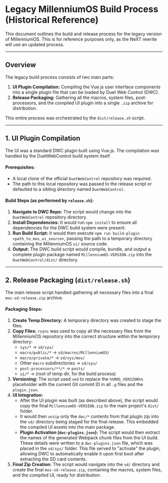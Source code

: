 # Legacy MillenniumOS Build Process (Historical Reference)

This document outlines the build and release process for the legacy version of MillenniumOS. This is for reference purposes only, as the NeXT rewrite will use an updated process.

---

## Overview

The legacy build process consists of two main parts:
1.  **UI Plugin Compilation:** Compiling the Vue.js user interface components into a single plugin file that can be loaded by Duet Web Control (DWC).
2.  **Release Packaging:** Gathering all the macros, system files, post-processors, and the compiled UI plugin into a single `.zip` archive for distribution.

This entire process was orchestrated by the `dist/release.sh` script.

---

## 1. UI Plugin Compilation

The UI was a standard DWC plugin built using Vue.js. The compilation was handled by the DuetWebControl build system itself.

#### **Prerequisites:**
*   A local clone of the official `DuetWebControl` repository was required.
*   The path to this local repository was passed to the release script or defaulted to a sibling directory named `DuetWebControl`.

#### **Build Steps (as performed by `release.sh`):**

1.  **Navigate to DWC Repo:** The script would change into the `DuetWebControl` repository directory.
2.  **Install Dependencies:** It would run `npm install` to ensure all dependencies for the DWC build system were present.
3.  **Run Build Script:** It would then execute `npm run build-plugin <path_to_mos_ui_source>`, passing the path to a temporary directory containing the MillenniumOS `ui/` source code.
4.  **Output:** The DWC build script would compile, bundle, and output a complete plugin package named `MillenniumOS-VERSION.zip` into the `DuetWebControl/dist/` directory.

---

## 2. Release Packaging (`dist/release.sh`)

The main release script handled gathering all necessary files into a final `mos-sd-release.zip` archive.

#### **Packaging Steps:**

1.  **Create Temp Directory:** A temporary directory was created to stage the files.
2.  **Copy Files:** `rsync` was used to copy all the necessary files from the MillenniumOS repository into the correct structure within the temporary directory:
    *   `sys/*` -> `sd/sys/`
    *   `macro/public/*` -> `sd/macros/MillenniumOS/`
    *   `macro/private/*` -> `sd/sys/mos/`
    *   Other `macro` subdirectories -> `sd/sys/`
    *   `post-processors/**/*` -> `posts/`
    *   `ui/*` -> (root of temp dir, for the build process)
3.  **Versioning:** The script used `sed` to replace the `%%MOS_VERSION%%` placeholder with the current Git commit ID in all `.g` files and the `plugin.json`.
4.  **UI Integration:**
    *   After the UI plugin was built (as described above), the script would copy the final `MillenniumOS-VERSION.zip` to the main project's `dist/` folder.
    *   It would then `unzip` only the `dwc/*` contents from that plugin zip into the `sd/` directory being staged for the final release. This embedded the compiled UI assets into the main package.
    *   **Plugin Activation (`dwc-plugins.json`):** The script would then extract the names of the generated Webpack chunk files from the UI build. These details were written to a `dwc-plugins.json` file, which was placed in the `sd/sys/` folder. This file served to "activate" the plugin, allowing DWC to automatically enable it upon first boot after extracting the SD card contents.
5.  **Final Zip Creation:** The script would navigate into the `sd/` directory and create the final `mos-sd-release.zip`, containing the macros, system files, and the compiled UI, ready for distribution.
